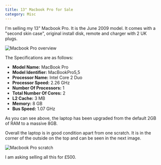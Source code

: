 ```yaml
---
title: 13" Macbook Pro for Sale
category: Misc
---
```

 
I'm selling my 13" Macbook Pro. It is the June 2009 model. It comes with
a "second skin case", original install disk, remote and charger with 2
UK plugs.

![Macbook Pro overview](https://lh4.googleusercontent.com/-29Qww4Np49Q/T8Ufk-qBnZI/AAAAAAAABWw/5SWzuyPC4z0/s855/20120529_201157.jpg)

The Specifications are as follows:

* **Model Name:** MacBook Pro
* **Model Identifier:** MacBookPro5,5
* **Processor Name:** Intel Core 2 Duo
* **Processor Speed:** 2.26 GHz
* **Number Of Processors:** 1
* **Total Number Of Cores:** 2
* **L2 Cache:** 3 MB
* **Memory:** 8 GB
* **Bus Speed:** 1.07 GHz

As you can see above, the laptop has been upgraded from the default 2GB
of RAM to a massive 8GB.

Overall the laptop is in good condition apart from one scratch. It is in
the corner of the outside on the top and can be seen in the next image.

![Macbook Pro scratch](https://lh5.googleusercontent.com/-p_Unk7l5XAw/T8UftB_-JPI/AAAAAAAABXA/1zcFqHuMTN8/w779-h584-no/20120529_201217.jpg)

I am asking selling all this for £500.

